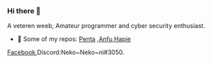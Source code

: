 ### Hi there 👋

A veteren weeb, Amateur programmer and cyber security enthusiast.

- 🔭 Some of my repos: [Penta](https://github.com/Justaus3r/Penta) ,[Anfu](https://github.com/Justaus3r/Anfu),[Hapie](https://github.com/Justaus3r/Hapie)

[Facebook](https://www.facebook.com/profile.php?id=100011334498004),Discord:Neko\~Neko~ni#3050.

